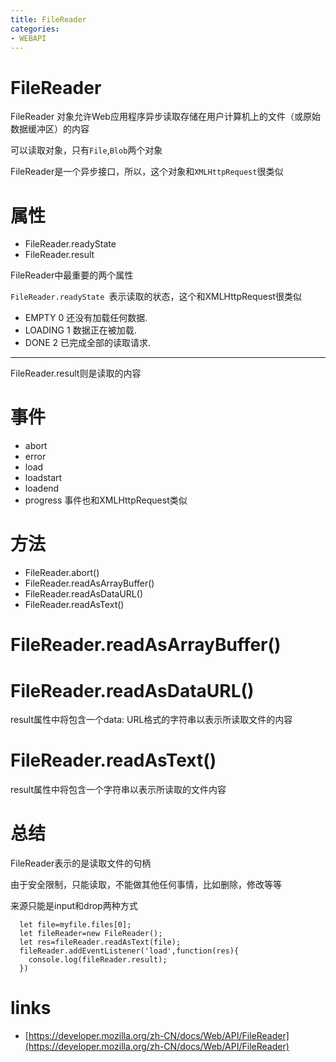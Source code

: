 ```yaml
---
title: FileReader
categories: 
- WEBAPI
---
```


# FileReader

FileReader 对象允许Web应用程序异步读取存储在用户计算机上的文件（或原始数据缓冲区）的内容

可以读取对象，只有`File`,`Blob`两个对象

FileReader是一个异步接口，所以，这个对象和`XMLHttpRequest`很类似

# 属性

- FileReader.readyState 
- FileReader.result

FileReader中最重要的两个属性

`FileReader.readyState `表示读取的状态，这个和XMLHttpRequest很类似

- EMPTY	0	还没有加载任何数据.
- LOADING	1	数据正在被加载.
- DONE	2	已完成全部的读取请求.
----------------
FileReader.result则是读取的内容

# 事件

- abort
- error
- load
- loadstart
- loadend
- progress
事件也和XMLHttpRequest类似

# 方法

- FileReader.abort()
- FileReader.readAsArrayBuffer()
- FileReader.readAsDataURL()
- FileReader.readAsText()


# FileReader.readAsArrayBuffer()

# FileReader.readAsDataURL()

result属性中将包含一个data: URL格式的字符串以表示所读取文件的内容
# FileReader.readAsText()
result属性中将包含一个字符串以表示所读取的文件内容



# 总结

FileReader表示的是读取文件的句柄

由于安全限制，只能读取，不能做其他任何事情，比如删除，修改等等

来源只能是input和drop两种方式

```
  let file=myfile.files[0];
  let fileReader=new FileReader();
  let res=fileReader.readAsText(file);
  fileReader.addEventListener('load',function(res){
    console.log(fileReader.result);
  })
```

# links

- [https://developer.mozilla.org/zh-CN/docs/Web/API/FileReader](https://developer.mozilla.org/zh-CN/docs/Web/API/FileReader)

